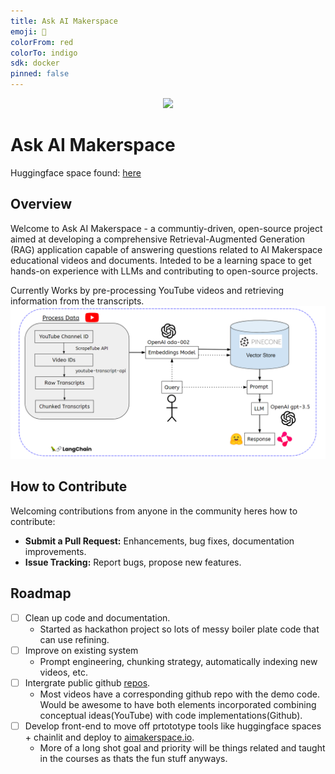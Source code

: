 ```yaml
---
title: Ask AI Makerspace
emoji: 🤖
colorFrom: red
colorTo: indigo
sdk: docker
pinned: false
---
```


<p align = "center" draggable=”false” ><img src="https://github.com/AI-Maker-Space/LLM-Dev-101/assets/37101144/d1343317-fa2f-41e1-8af1-1dbb18399719" 
     width="200px"
     height="auto"/>
</p>

# Ask AI Makerspace

Huggingface space found: [here](https://huggingface.co/spaces/JKilpatrick/youtube_ai_makerspace)

## Overview
Welcome to Ask AI Makerspace - a communtiy-driven, open-source project aimed at developing a comprehensive Retrieval-Augmented Generation (RAG) application capable of answering questions related to AI Makerspace educational videos and documents. Inteded to be a learning space to get hands-on experience with LLMs and contributing to open-source projects.

Currently Works by pre-processing YouTube videos and retrieving information from the transcripts.
![youtube_rag_diagram](images/youtube_rag_diagram.png)
## How to Contribute
Welcoming contributions from anyone in the community heres how to contribute:
- **Submit a Pull Request:** Enhancements, bug fixes, documentation improvements.
- **Issue Tracking:** Report bugs, propose new features.

## Roadmap
- [ ] Clean up code and documentation.
     - Started as hackathon project so lots of messy boiler plate code that can use refining.
- [ ] Improve on existing system 
     - Prompt engineering, chunking strategy, automatically indexing new videos, etc.
- [ ] Intergrate public github [repos](https://github.com/AI-Maker-Space/Awesome-AIM-Index).
     - Most videos have a corresponding github repo with the demo code. Would be awesome to have both elements incorporated combining conceptual ideas(YouTube) with code implementations(Github).
- [ ] Develop front-end to move off prtototype tools like huggingface spaces + chainlit and deploy to [aimakerspace.io](https://aimakerspace.io/).
     - More of a long shot goal and priority will be things related and taught in the courses as thats the fun stuff anyways.